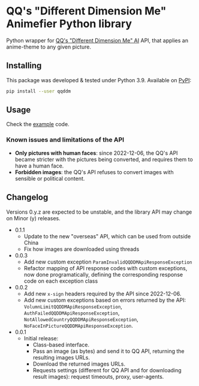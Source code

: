 # QQ's "Different Dimension Me" Animefier Python library

Python wrapper for [QQ's "Different Dimension Me" AI](https://h5.tu.qq.com/web/ai-2d/cartoon/index) API, that applies an anime-theme to any given picture.

## Installing

This package was developed & tested under Python 3.9. Available on [PyPI](https://pypi.org/project/qqddm):

```bash
pip install --user qqddm
```

## Usage

Check the [example](example.py) code.

### Known issues and limitations of the API

- **Only pictures with human faces**: since 2022-12-06, the QQ's API became stricter with the pictures being converted, and requires them to have a human face.
- **Forbidden images**: the QQ's API refuses to convert images with sensible or political content.

## Changelog

Versions 0.y.z are expected to be unstable, and the library API may change on Minor (y) releases.

- 0.1.1
  - Update to the new "overseas" API, which can be used from outside China
  - Fix how images are downloaded using threads
- 0.0.3
  - Add new custom exception `ParamInvalidQQDDMApiResponseException`
  - Refactor mapping of API response codes with custom exceptions, now done programatically, defining the corresponding response code on each exception class
- 0.0.2
  - Add new `x-sign` headers required by the API since 2022-12-06.
  - Add new custom exceptions based on errors returned by the API: `VolumnLimitQQDDMApiResponseException`, `AuthFailedQQDDMApiResponseException`, `NotAllowedCountryQQDDMApiResponseException`, `NoFaceInPictureQQDDMApiResponseException`.
- 0.0.1
  - Initial release:
    - Class-based interface.
    - Pass an image (as bytes) and send it to QQ API, returning the resulting images URLs.
    - Download the returned images URLs.
    - Requests settings (different for QQ API and for downloading result images): request timeouts, proxy, user-agents.
